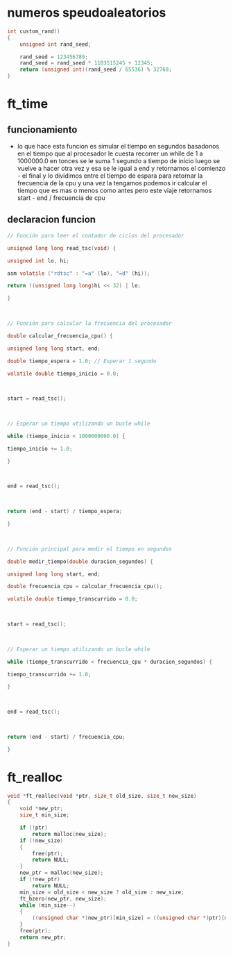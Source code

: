 
# numeros speudoaleatorios
```C
int custom_rand() 
{
    unsigned int rand_seed;

    rand_seed = 123456789;
    rand_seed = rand_seed * 1103515245 + 12345;
    return (unsigned int)(rand_seed / 65536) % 32768;
}
```



# ft_time
## funcionamiento
- lo que hace esta funcion es simular el tiempo en segundos basadonos en el tiempo que al procesador le cuesta recorrer un while de 1 a 1000000.0 en tonces se le suma 1 segundo a tiempo de inicio  luego se vuelve a hacer otra vez y esa se le igual a end y retornamos el comienzo - el final y lo dividimos entre el tiempo de espara para retornar la frecuencia de la cpu  y una vez la tengamos podemos ir calcular el tiempo que es mas o menos como antes pero este viaje retornamos start - end / frecuencia de cpu

## declaracion funcion
```C
// Función para leer el contador de ciclos del procesador

unsigned long long read_tsc(void) {

unsigned int lo, hi;

asm volatile ("rdtsc" : "=a" (lo), "=d" (hi));

return ((unsigned long long)hi << 32) | lo;

}

  

// Función para calcular la frecuencia del procesador

double calcular_frecuencia_cpu() {

unsigned long long start, end;

double tiempo_espera = 1.0; // Esperar 1 segundo

volatile double tiempo_inicio = 0.0;

  

start = read_tsc();

  

// Esperar un tiempo utilizando un bucle while

while (tiempo_inicio < 1000000000.0) {

tiempo_inicio += 1.0;

}

  

end = read_tsc();

  

return (end - start) / tiempo_espera;

}

  

// Función principal para medir el tiempo en segundos

double medir_tiempo(double duracion_segundos) {

unsigned long long start, end;

double frecuencia_cpu = calcular_frecuencia_cpu();

volatile double tiempo_transcurrido = 0.0;

  

start = read_tsc();

  

// Esperar un tiempo utilizando un bucle while

while (tiempo_transcurrido < frecuencia_cpu * duracion_segundos) {

tiempo_transcurrido += 1.0;

}

  

end = read_tsc();

  

return (end - start) / frecuencia_cpu;

}
```

# ft_realloc

```C
void *ft_realloc(void *ptr, size_t old_size, size_t new_size)
{
    void *new_ptr;
    size_t min_size;

    if (!ptr)
        return malloc(new_size);
    if (!new_size)
    {
        free(ptr);
        return NULL;
    }
    new_ptr = malloc(new_size);
    if (!new_ptr)
        return NULL;
    min_size = old_size < new_size ? old_size : new_size;
    ft_bzero(new_ptr, new_size);
    while (min_size--)
    {
        ((unsigned char *)new_ptr)[min_size] = ((unsigned char *)ptr)[min_size];
    }
    free(ptr);
    return new_ptr;
}
```

